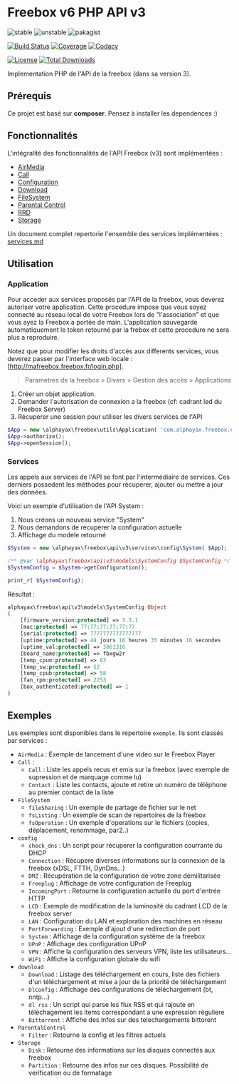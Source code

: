 
# Freebox v6 PHP API v3

![stable](https://poser.pugx.org/alphayax/freebox_api_php/v/stable)
![unstable](https://poser.pugx.org/alphayax/freebox_api_php/v/unstable)
![pakagist](https://img.shields.io/packagist/v/alphayax/freebox_api_php.svg)

[![Build Status](https://travis-ci.org/alphayax/freebox_api_php.svg?branch=master)](https://travis-ci.org/alphayax/freebox_api_php)
[![Coverage](https://api.codacy.com/project/badge/Coverage/f3569cf671f04b8ab6d699be3fd011e5)](https://www.codacy.com/app/alphayax/freebox_api_php?utm_source=github.com&amp;utm_medium=referral&amp;utm_content=alphayax/freebox_api_php&amp;utm_campaign=Badge_Coverage)
[![Codacy](https://api.codacy.com/project/badge/Grade/f3569cf671f04b8ab6d699be3fd011e5)](https://www.codacy.com/app/alphayax/freebox_api_php?utm_source=github.com&amp;utm_medium=referral&amp;utm_content=alphayax/freebox_api_php&amp;utm_campaign=Badge_Grade)

[![License](https://poser.pugx.org/alphayax/freebox_api_php/license)](https://packagist.org/packages/alphayax/freebox_api_php)
[![Total Downloads](https://poser.pugx.org/alphayax/freebox_api_php/downloads)](https://packagist.org/packages/alphayax/freebox_api_php)


Implementation PHP de l'API de la freebox (dans sa version 3).

## Prérequis

Ce projet est basé sur **composer**. 
Pensez à installer les dependences :)

## Fonctionnalités

L'intégralité des fonctionnalités de l'API Freebox (v3) sont implémentées :

- [AirMedia](docs/services/AirMedia/AirMedia.md)
- [Call](docs/services/Call/Call.md)
- [Configuration](docs/services/config/config.md)
- [Download](docs/services/download/download.md)
- [FileSystem](docs/services/FileSystem/FileSystem.md)
- [Parental Control](docs/services/ParentalControl/ParentalControl.md)
- [RRD](docs/services/RRD/RRD.md)
- [Storage](docs/services/Storage/Storage.md)

Un document complet repertorie l'ensemble des services implémentées : [services.md](docs/services/services.md)

## Utilisation

### Application

Pour acceder aux services proposés par l'API de la freebox, vous deverez 
autoriser votre application. Cette procedure impose que vous soyez connecté 
au réseau local de votre Freebox lors de "l'association" et que vous ayez la
Freebox a portée de main. L'application sauvegarde automatiquement le token 
retourné par la frebox et cette procedure ne sera plus a reproduire.
 
Notez que pour modifier les droits d'accès aux differents services, vous deverez 
passer par l'interface web locale : [http://mafreebox.freebox.fr/login.php].

> Parametres de la freebox > Divers > Gestion des accès > Applications


1. Créer un objet application. 
2. Demander l'autorisation de connexion a la freebox (cf: cadrant led du Freebox Server)
3. Récuperer une session pour utiliser les divers services de l'API

```php
$App = new \alphayax\freebox\utils\Application( 'com.alphayax.freebox.example', 'Freebox PHP API Exemple', '0.0.1');
$App->authorize();
$App->openSession();
```

### Services
Les appels aux services de l'API se font par l'intermédiaire de services.
Ces derniers possedent les méthodes pour récuperer, ajouter ou mettre a jour des données.

Voici un exemple d'utilisation de l'API System :

1. Nous créons un nouveau service "System"
2. Nous demandons de récuperer la configuration actuelle
3. Affichage du modele retourné
 
```php
$System = new \alphayax\freebox\api\v3\services\config\System( $App);

/** @var \alphayax\freebox\api\v3\models\SystemConfig $SystemConfig */
$SystemConfig = $System->getConfiguration();

print_r( $SystemConfig);
```

Résultat : 
```php
alphayax\freebox\api\v3\models\SystemConfig Object
(
    [firmware_version:protected] => 3.3.1
    [mac:protected] => 77:77:77:77:77:77
    [serial:protected] => 7777777777777777
    [uptime:protected] => 44 jours 16 heures 35 minutes 16 secondes
    [uptime_val:protected] => 3861316
    [board_name:protected] => fbxgw2r
    [temp_cpum:protected] => 63
    [temp_sw:protected] => 52
    [temp_cpub:protected] => 58
    [fan_rpm:protected] => 2253
    [box_authenticated:protected] => 1
)
```

## Exemples

Les exemples sont disponibles dans le repertoire `exemple`. Ils sont classés par services :
- `AirMedia` : Exemple de lancement d'une video sur le Freebox Player
- `Call` : 
    - `Call` : Liste les appels recus et emis sur la freebox (avec exemple de supression et de marquage comme lu) 
    - `Contact` : Liste les contacts, ajoute et retire un numéro de téléphone au premier contact de la liste
- `FileSystem`
    - `fileSharing` : Un exemple de partage de fichier sur le net
    - `fsListing` : Un exemple de scan de repertoires de la freebox
    - `fsOperation` : Un exemple d'operations sur le fichiers (copies, déplacement, renommage, par2..)
- `config` 
    - `check_dns` : Un script pour récuperer la configuration courrante du DHCP
    - `Connection` : Récupere diverses informations sur la connexion de la freebox (xDSL, FTTH, DynDns...)
    - `DMZ` : Récupération de la configuration de votre zone démilitarisée
    - `Freeplug` : Affichage de votre configuration de Freeplug
    - `IncomingPort` : Retourne la configuration actuelle du port d'entrée HTTP
    - `LCD` : Exemple de modification de la luminosité du cadrant LCD de la freebox server
    - `LAN` : Configuration du LAN et exploration des machines en réseau
    - `PortForwarding` : Exemple d'ajout d'une redirection de port
    - `System` : Affichage de la configuration système de la freebox
    - `UPnP` : Affichage des configuration UPnP
    - `VPN` : Affiche la configuration des serveurs VPN, liste les utilisateurs...
    - `WiFi` : Affiche la configuration globale du wifi
- `download`
    - `Download` : Listage des téléchargement en cours, liste des fichiers d'un téléchargement et mise a jour de la priorité de téléchargement
    - `DlConfig` : Affichage des configurations de téléchargement (bt, nntp...)
    - `dl_rss` : Un script qui parse les flux RSS et qui rajoute en téléchagement les items correspondant a une expression réguliere
    - `Bittorrent` : Affiche des infos sur des telechargements bittorent
- `ParentalControl`
    - `Filter` : Retourne la config et les filtres actuels
- `Storage`
    - `Disk` : Retourne des informations sur les disques connectés aux freebox
    - `Partition` : Retourne des infos sur ces disques. Possibilité de verification ou de formatage
